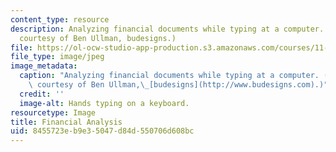 ```yaml
---
content_type: resource
description: Analyzing financial documents while typing at a computer. (Photograph
  courtesy of Ben Ullman, budesigns.)
file: https://ol-ocw-studio-app-production.s3.amazonaws.com/courses/11-167-economic-development-technical-capabilities-spring-2004/8455723eb9e35047d84d550706d608bc_11-167s04.jpg
file_type: image/jpeg
image_metadata:
  caption: "Analyzing financial documents while typing at a computer. (Photograph\
    \ courtesy of Ben Ullman,\_[budesigns](http://www.budesigns.com).)"
  credit: ''
  image-alt: Hands typing on a keyboard.
resourcetype: Image
title: Financial Analysis
uid: 8455723e-b9e3-5047-d84d-550706d608bc
---
```

